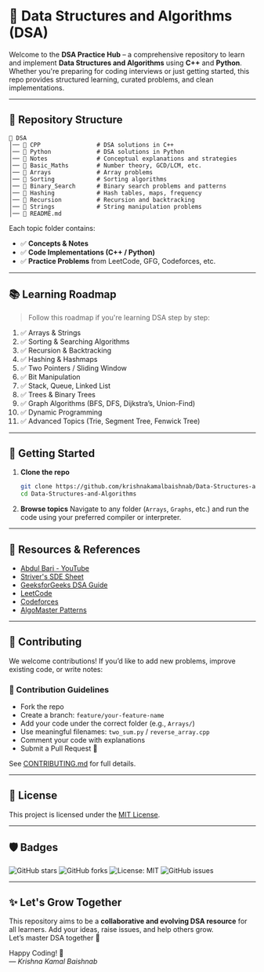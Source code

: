 # 🚀 Data Structures and Algorithms (DSA)

Welcome to the **DSA Practice Hub** – a comprehensive repository to learn and implement **Data Structures and Algorithms** using **C++** and **Python**. Whether you're preparing for coding interviews or just getting started, this repo provides structured learning, curated problems, and clean implementations.

---

## 📁 Repository Structure

```
📁 DSA
│── 📁 CPP                # DSA solutions in C++
│── 📁 Python             # DSA solutions in Python
│── 📁 Notes              # Conceptual explanations and strategies
│── 📁 Basic_Maths        # Number theory, GCD/LCM, etc.
│── 📁 Arrays             # Array problems
│── 📁 Sorting            # Sorting algorithms
│── 📁 Binary_Search      # Binary search problems and patterns
│── 📁 Hashing            # Hash tables, maps, frequency
│── 📁 Recursion          # Recursion and backtracking
│── 📁 Strings            # String manipulation problems
│── 📄 README.md
```

Each topic folder contains:
- ✅ **Concepts & Notes**
- ✅ **Code Implementations (C++ / Python)**
- ✅ **Practice Problems** from LeetCode, GFG, Codeforces, etc.

---

## 📚 Learning Roadmap

> Follow this roadmap if you're learning DSA step by step:

1. ✅ Arrays & Strings
2. ✅ Sorting & Searching Algorithms
3. ✅ Recursion & Backtracking
4. ✅ Hashing & Hashmaps
5. ✅ Two Pointers / Sliding Window
6. ✅ Bit Manipulation
7. ✅ Stack, Queue, Linked List
8. ✅ Trees & Binary Trees
9. ✅ Graph Algorithms (BFS, DFS, Dijkstra’s, Union-Find)
10. ✅ Dynamic Programming
11. ✅ Advanced Topics (Trie, Segment Tree, Fenwick Tree)

---

## 🔧 Getting Started

1. **Clone the repo**
   ```bash
   git clone https://github.com/krishnakamalbaishnab/Data-Structures-and-Algorithms.git
   cd Data-Structures-and-Algorithms
   ```

2. **Browse topics**
   Navigate to any folder (`Arrays`, `Graphs`, etc.) and run the code using your preferred compiler or interpreter.

---

## 🌟 Resources & References

- [Abdul Bari - YouTube](https://www.youtube.com/user/abdulbarikcs)
- [Striver's SDE Sheet](https://takeuforward.org/)
- [GeeksforGeeks DSA Guide](https://www.geeksforgeeks.org/data-structures/)
- [LeetCode](https://leetcode.com/)
- [Codeforces](https://codeforces.com/)
- [AlgoMaster Patterns](https://algomaster.io/practice/dsa-patterns)

---

## 🤝 Contributing

We welcome contributions! If you’d like to add new problems, improve existing code, or write notes:

### 📌 Contribution Guidelines

- Fork the repo
- Create a branch: `feature/your-feature-name`
- Add your code under the correct folder (e.g., `Arrays/`)
- Use meaningful filenames: `two_sum.py` / `reverse_array.cpp`
- Comment your code with explanations
- Submit a Pull Request 🚀

See [CONTRIBUTING.md](CONTRIBUTING.md) for full details.

---

## 📄 License

This project is licensed under the [MIT License](LICENSE).

---

## 🛡 Badges

![GitHub stars](https://img.shields.io/github/stars/krishnakamalbaishnab/Data-Structures-and-Algorithms)
![GitHub forks](https://img.shields.io/github/forks/krishnakamalbaishnab/Data-Structures-and-Algorithms)
![License: MIT](https://img.shields.io/badge/License-MIT-yellow.svg)
![GitHub issues](https://img.shields.io/github/issues/krishnakamalbaishnab/Data-Structures-and-Algorithms)

---

## ✨ Let's Grow Together

This repository aims to be a **collaborative and evolving DSA resource** for all learners. Add your ideas, raise issues, and help others grow.  
Let’s master DSA together 💪

Happy Coding! 🚀  
— *Krishna Kamal Baishnab*
